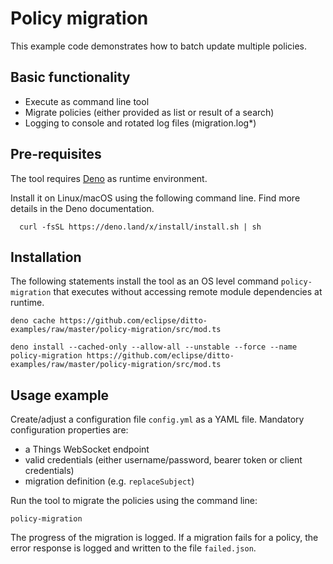 # Policy migration

This example code demonstrates how to batch update multiple policies.
 
## Basic functionality

- Execute as command line tool
- Migrate policies (either provided as list or result of a search)
- Logging to console and rotated log files (migration.log*)

## Pre-requisites

The tool requires [Deno](https://deno.land/) as runtime environment.

Install it on Linux/macOS using the following command line. Find more details in the Deno documentation.

      curl -fsSL https://deno.land/x/install/install.sh | sh

## Installation

The following statements install the tool as an OS level command `policy-migration` that executes without accessing remote module dependencies at runtime.

    deno cache https://github.com/eclipse/ditto-examples/raw/master/policy-migration/src/mod.ts

    deno install --cached-only --allow-all --unstable --force --name policy-migration https://github.com/eclipse/ditto-examples/raw/master/policy-migration/src/mod.ts

## Usage example

Create/adjust a configuration file `config.yml` as a YAML file. Mandatory configuration properties are:
* a Things WebSocket endpoint
* valid credentials (either username/password, bearer token or client credentials)
* migration definition (e.g. `replaceSubject`)

Run the tool to migrate the policies using the command line:

```
policy-migration
```

The progress of the migration is logged. If a migration fails for a policy, the error response is logged and written to the file `failed.json`.